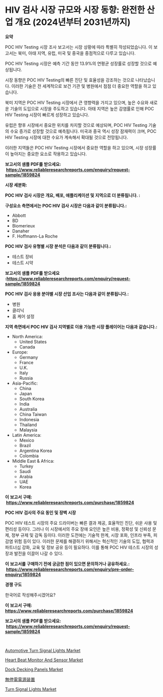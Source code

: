 <p><h1>HIV 검사 시장 규모와 시장 동향: 완전한 산업 개요 (2024년부터 2031년까지)</h1></p><p><strong>요약</strong></p>
<p><p>POC HIV Testing 시장 조사 보고서는 시장 상황에 따라 특별히 작성되었습니다. 이 보고서는 북미, 아태 지역, 유럽, 미국 및 중국을 중점적으로 다루고 있습니다. </p><p>POC HIV Testing 시장은 예측 기간 동안 13.9%의 연평균 성장률로 성장할 것으로 예상됩니다. </p><p>시장 동향은 POC HIV Testing의 빠른 진단 및 효율성을 강조하는 것으로 나타났습니다. 이러한 기술은 전 세계적으로 보건 기관 및 병원에서 점점 더 중요한 역할을 하고 있습니다. </p><p>북미 지역은 POC HIV Testing 시장에서 큰 영향력을 가지고 있으며, 높은 수요와 새로운 기술의 도입으로 시장을 주도하고 있습니다. 아태 지역은 높은 감염률로 인해 POC HIV Testing 시장이 빠르게 성장하고 있습니다. </p><p>유럽은 향후 시장에서 중요한 위치를 차지할 것으로 예상되며, POC HIV Testing 기술의 수요 증가로 성장할 것으로 예측됩니다. 미국과 중국 역시 성장 잠재력이 크며, POC HIV Testing 시장에 대한 수요가 계속해서 확대될 것으로 전망됩니다. </p><p>이러한 지역들은 POC HIV Testing 시장에서 중요한 역할을 하고 있으며, 시장 성장률이 높아지는 중요한 요소로 작용하고 있습니다.</p></p>
<p><strong>보고서의 샘플 PDF를 받으세요: &nbsp;<a href="https://www.reliableresearchreports.com/enquiry/request-sample/1859824">https://www.reliableresearchreports.com/enquiry/request-sample/1859824</a></strong></p>
<p><strong>시장 세분화:</strong></p>
<p><strong> POC HIV 검사 시장은 개요, 배포, 애플리케이션 및 지역으로 더 분류됩니다. :</strong></p>
<p><strong>구성요소 측면에서는 POC HIV 검사 시장은 다음과 같이 분류됩니다.:</strong></p>
<p><ul><li>Abbott</li><li>BD</li><li>Biomerieux</li><li>Danaher</li><li>F. Hoffmann-La Roche</li></ul></p>
<p><strong> POC HIV 검사 유형별 시장 분석은 다음과 같이 분류됩니다.:</strong></p>
<p><ul><li>테스트 장비</li><li>테스트 시약</li></ul></p>
<p><strong>보고서의 샘플 PDF를 받으세요 :<a href="https://www.reliableresearchreports.com/enquiry/request-sample/1859824">https://www.reliableresearchreports.com/enquiry/request-sample/1859824</a></strong></p>
<p><strong> POC HIV 검사 응용 분야별 시장 산업 조사는 다음과 같이 분류됩니다.:</strong></p>
<p><ul><li>병원</li><li>클리닉</li><li>홈 케어 설정</li></ul></p>
<p><strong>지역 측면에서 POC HIV 검사 지역별로 이용 가능한 시장 플레이어는 다음과 같습니다.:</strong></p>
<p><ul>
    <li>
        North America:
        <ul>
            <li>United States</li>
            <li>Canada</li>
        </ul>
    </li>
    <li>
        Europe:
        <ul>
            <li>Germany</li>
            <li>France</li>
            <li>U.K.</li>
            <li>Italy</li>
            <li>Russia</li>
        </ul>
    </li>
    <li>
        Asia-Pacific:
        <ul>
            <li>China</li>
            <li>Japan</li>
            <li>South Korea</li>
            <li>India</li>
            <li>Australia</li>
            <li>China Taiwan</li>
            <li>Indonesia</li>
            <li>Thailand</li>
            <li>Malaysia</li>
        </ul>
    </li>
    <li>
        Latin America:
        <ul>
            <li>Mexico</li>
            <li>Brazil</li>
            <li>Argentina Korea</li>
            <li>Colombia</li>
        </ul>
    </li>
    <li>
        Middle East & Africa:
        <ul>
            <li>Turkey</li>
            <li>Saudi</li>
            <li>Arabia</li>
            <li>UAE</li>
            <li>Korea</li>
        </ul>
    </li>
    </ul></p>
<p><strong>이 보고서 구매: &nbsp;<a href="https://www.reliableresearchreports.com/purchase/1859824">https://www.reliableresearchreports.com/purchase/1859824</a></strong></p>
<p><strong>POC HIV 검사의 주요 동인 및 장벽 시장</strong></p>
<p><p>POC HIV 테스트 시장의 주요 드라이버는 빠른 결과 제공, 효율적인 진단, 쉬운 사용 및 편리성 등이다. 그러나 이 시장에서의 주요 장애 요인은 높은 비용, 정확성 및 신뢰성 문제, 정부 규제 및 감독 등이다. 이러한 도전에는 기술적 한계, 시장 포화, 인프라 부족, 피감염 위험 등이 있다. 이러한 문제를 해결하기 위해서는 혁신적인 기술의 도입, 협력과 파트너십 강화, 교육 및 정보 공유 등이 필요하다. 이를 통해 POC HIV 테스트 시장의 성장과 발전을 이끌어 나갈 수 있다.</p></p>
<p><strong>이 보고서를 구매하기 전에 궁금한 점이 있으면 문의하거나 공유하세요.: &nbsp;<a href="https://www.reliableresearchreports.com/enquiry/pre-order-enquiry/1859824">https://www.reliableresearchreports.com/enquiry/pre-order-enquiry/1859824</a></strong></p>
<p><strong>경쟁 구도</strong></p>
<p><p>한국어로 작성해주시겠어요?</p></p>
<p><strong>이 보고서 구매: &nbsp; <a href="https://www.reliableresearchreports.com/purchase/1859824">https://www.reliableresearchreports.com/purchase/1859824</a></strong></p>
<p><strong>보고서의 샘플 PDF를 받으세요: &nbsp;<a href="https://www.reliableresearchreports.com/enquiry/request-sample/1859824">https://www.reliableresearchreports.com/enquiry/request-sample/1859824</a></strong><strong></strong></p>
<p>&nbsp;</p>
<p><p><a href="https://automatic-knee-4c7.notion.site/Automotive-Turn-Signal-Lights-Market-Size-Growth-and-Forecast-from-2024-2031-1e18ec7d391449d596eb5290ffe41e91">Automotive Turn Signal Lights Market</a></p><p><a href="https://issuu.com/reportprime-2/docs/heart-beat-monitor-and-sensor-market-size-2030.ppt">Heart Beat Monitor And Sensor Market</a></p><p><a href="https://github.com/castoriffic/Market-Research-Report-List-3/blob/main/dock-decking-panels-market.md">Dock Decking Panels Market</a></p><p><a href="https://github.com/jkjreqjscoxx7/Market-Research-Report-List-1/blob/main/6476999192853.md">無停電電源装置</a></p><p><a href="https://sulfuric-clavicle-d39.notion.site/Turn-Signal-Lights-Market-Research-Report-Provides-Critical-Insights-that-can-help-Shape-Business-De-ee59e291f450450ebc6c26971513a403">Turn Signal Lights Market</a></p></p>
